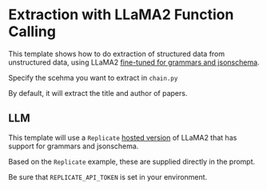 # Extraction with LLaMA2 Function Calling

This template shows how to do extraction of structured data from unstructured data, using LLaMA2 [fine-tuned for grammars and jsonschema](https://replicate.com/andreasjansson/llama-2-13b-chat-gguf).

Specify the scehma you want to extract in `chain.py`

By default, it will extract the title and author of papers.

##  LLM

This template will use a `Replicate` [hosted version](https://replicate.com/andreasjansson/llama-2-13b-chat-gguf) of LLaMA2 that has support for grammars and jsonschema. 

Based on the `Replicate` example, these are supplied directly in the prompt.

Be sure that `REPLICATE_API_TOKEN` is set in your environment.